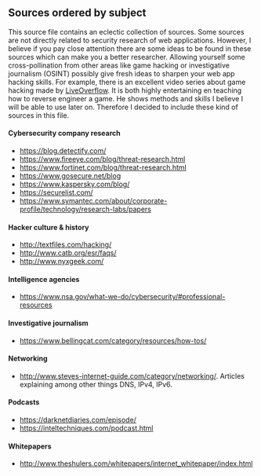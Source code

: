 ## Sources ordered by subject
This source file contains an eclectic collection of sources. Some sources are not directly related to security research of web applications. 
However, I believe if you pay close attention there are some ideas to be found in these sources which can make you a better researcher.
Allowing yourself some cross-pollination from other areas like game hacking or investigative journalism (OSINT) possibly give fresh ideas
to sharpen your web app hacking skills. For example, there is an excellent video series about game hacking made by [LiveOverflow](https://www.youtube.com/playlist?list=PLhixgUqwRTjzzBeFSHXrw9DnQtssdAwgG). It is both highly entertaining en teaching how to reverse engineer a game. He shows methods and skills I believe I will be able to use later on. Therefore I decided to include these kind of sources in this file.

#### Cybersecurity company research
  * https://blog.detectify.com/
  * https://www.fireeye.com/blog/threat-research.html
  * https://www.fortinet.com/blog/threat-research.html
  * https://www.gosecure.net/blog
  * https://www.kaspersky.com/blog/
  * https://securelist.com/
  * https://www.symantec.com/about/corporate-profile/technology/research-labs/papers
 
#### Hacker culture & history
  * http://textfiles.com/hacking/
  * http://www.catb.org/esr/faqs/
  * http://www.nyxgeek.com/

#### Intelligence agencies
  * https://www.nsa.gov/what-we-do/cybersecurity/#professional-resources
  
#### Investigative journalism
  * https://www.bellingcat.com/category/resources/how-tos/
  
#### Networking
  * http://www.steves-internet-guide.com/category/networking/. Articles explaining among other things DNS, IPv4, IPv6.
  
#### Podcasts
  * https://darknetdiaries.com/episode/
  * https://inteltechniques.com/podcast.html

#### Whitepapers
  * http://www.theshulers.com/whitepapers/internet_whitepaper/index.html
  
